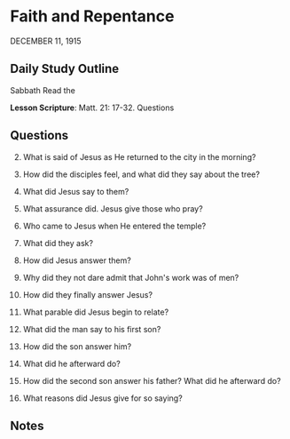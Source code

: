 # Faith and Repentance
DECEMBER 11, 1915

## Daily Study Outline

Sabbath Read the

**Lesson Scripture**: Matt. 21: 17-32. Questions

## Questions

2. What is said of Jesus as He returned to the city in the morning? 

5. How did the disciples feel, and what did they say about the tree? 

6. What did Jesus say to them? 

7. What assurance did. Jesus give those who pray? 

8. Who came to Jesus when He entered the temple? 

23. What did they ask?

9. How did Jesus answer them? 

12. Why did they not dare admit that John's work was of men? 

13. How did they finally answer Jesus? 

14. What parable did Jesus begin to relate? 

28. What did the man say to his first son?

15. How did the son answer him? 

29. What did he afterward do?

16. How did the second son answer his father? What did he afterward do? 

19. What reasons did Jesus give for so saying? 

## Notes


